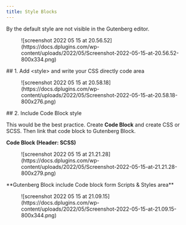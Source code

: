 ```yaml
---
title: Style Blocks
---
```


By the default style are not visible in the Gutenberg editor.

<figure class="wp-block-image size-large">![screenshot 2022 05 15 at 20.56.52](https://docs.dplugins.com/wp-content/uploads/2022/05/Screenshot-2022-05-15-at-20.56.52-800x334.png)</figure>## 1. Add &lt;style&gt; and write your CSS directly code area

<figure class="wp-block-image size-large">![screenshot 2022 05 15 at 20.58.18](https://docs.dplugins.com/wp-content/uploads/2022/05/Screenshot-2022-05-15-at-20.58.18-800x276.png)</figure>## 2. Include Code Block style

This would be the best practice. Create **Code Block** and create CSS or SCSS. Then link that code block to Gutenberg Block.

**Code Block (Header: SCSS)**

<figure class="wp-block-image size-large">![screenshot 2022 05 15 at 21.21.28](https://docs.dplugins.com/wp-content/uploads/2022/05/Screenshot-2022-05-15-at-21.21.28-800x279.png)</figure>**Gutenberg Block include Code block form Scripts &amp; Styles area**

<figure class="wp-block-image size-large">![screenshot 2022 05 15 at 21.09.15](https://docs.dplugins.com/wp-content/uploads/2022/05/Screenshot-2022-05-15-at-21.09.15-800x344.png)</figure>